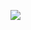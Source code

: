 ![](https://kissflow.com/hubfs/appstore/Purchasing%20and%20Inventory%20Management/service_management.webp)
